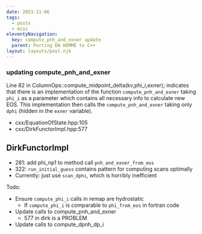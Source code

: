 ```yaml
---
date: 2023-11-06
tags:
  - posts
  - misc
eleventyNavigation:
  key: compute_pnh_and_exner update
  parent: Porting DA HOMME to C++
layout: layouts/post.njk
---
```



### updating compute_pnh_and_exner

Line 82 in ColumnOps::compute_midpoint_delta(kv,phi_i,exner);
indicates that there is an implementation of the function `compute_pnh_and_exner` taking `phi_i` as a parameter
which contains all necessary info to calculate new EOS. 
This implementation then calls the `compute_pnh_and_exner` taking only `dphi` (hidden in the `exner` variable).


* cxx/EquationOfState.hpp:105
* cxx/DirkFunctorImpl.hpp:577

## DirkFunctorImpl 
* 281: add phi_np1 to method call `pnh_and_exner_from_eos`
* 322: `run_initial_guess` contains pattern for computing scans optimally
* Currently: just use `scan_dphi`, which is horribly inefficient
  



Todo:
* Ensure `compute_phi_i` calls in remap are hydrostatic
  * If `compute_phi_i` is comparable to `phi_from_eos` in fortran code
* Update calls to compute_pnh_and_exner
    * 577 in dirk is a PROBLEM
* Update calls to compute_dpnh_dp_i






